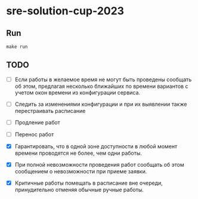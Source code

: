 # sre-solution-cup-2023

## Run

```shell
make run
```

## TODO

- [ ] Если работы в желаемое время не могут быть проведены сообщать об этом, предлагая несколько ближайших по времени вариантов с учетом окон времени из конфигурации сервиса.
- [ ] Следить за изменениями конфигурации и при их выявлении также перестраивать расписание
- [ ] Продление работ
- [ ] Перенос работ
- [x] Гарантировать, что в одной зоне доступности в любой момент времени проводятся не более, чем одни работы.
- [x] При полной невозможности проведения работ сообщать об этом сообщением о невозможности при приеме заявки.
- [x] Критичные работы помещать в расписание вне очереди, принудительно отменяя обычные ручные работы.

